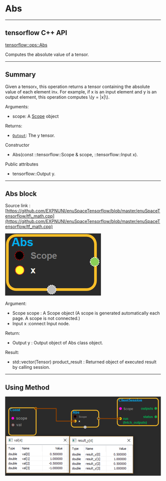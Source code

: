 # Abs

---

## tensorflow C++ API

[tensorflow::ops::Abs](https://www.tensorflow.org/api_docs/cc/class/tensorflow/ops/abs)

Computes the absolute value of a tensor.

---

## Summary

Given a tensor`x`, this operation returns a tensor containing the absolute value of each element in`x`. For example, if x is an input element and y is an output element, this operation computes \\(y = \|x\|\\).

Arguments:

* scope: A [Scope](https://www.tensorflow.org/api_docs/cc/class/tensorflow/scope.html#classtensorflow_1_1_scope) object

Returns:

* [`Output`](https://www.tensorflow.org/api_docs/cc/class/tensorflow/output.html#classtensorflow_1_1_output): The y tensor.

Constructor

* Abs\(const ::tensorflow::Scope & scope, ::tensorflow::Input x\).

Public attributes

* tensorflow::Output y.

---

## Abs block

Source link : [https://github.com/EXPNUNI/enuSpaceTensorflow/blob/master/enuSpaceTensorflow/tf\_math.cpp](https://github.com/EXPNUNI/enuSpaceTensorflow/blob/master/enuSpaceTensorflow/tf_math.cpp)

![](/assets/math_Abs_Symbol.png)

Argument:

* Scope scope : A Scope object \(A scope is generated automatically each page. A scope is not connected.\)
* Input x :connect  Input node.

Return:

* Output y : Output object of Abs class object.

Result:

* std::vector\(Tensor\) product\_result : Returned object of executed result by calling session.

---

## Using Method

![](/assets/math_Abs_Method.png)

